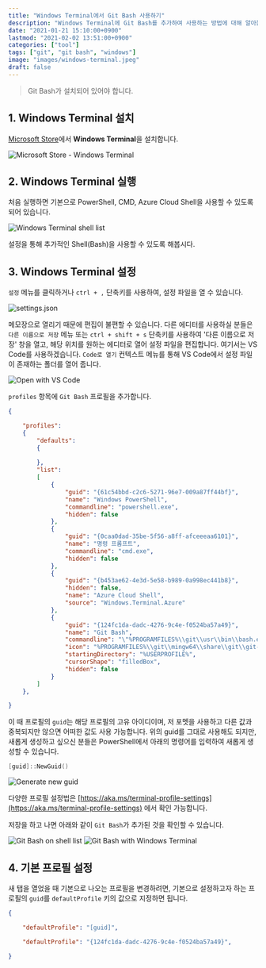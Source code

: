 ```yaml
---
title: "Windows Terminal에서 Git Bash 사용하기"
description: "Windows Terminal에 Git Bash를 추가하여 사용하는 방법에 대해 알아봅시다."
date: "2021-01-21 15:10:00+0900"
lastmod: "2021-02-02 13:51:00+0900"
categories: ["tool"]
tags: ["git", "git bash", "windows"]
image: "images/windows-terminal.jpeg"
draft: false
---
```


> Git Bash가 설치되어 있어야 합니다.

## 1. Windows Terminal 설치

[Microsoft Store](https://www.microsoft.com/store/productId/9N0DX20HK701)에서 **Windows Terminal**을 설치합니다.

![Microsoft Store - Windows Terminal](images/1.png)


## 2. Windows Terminal 실행

처음 실행하면 기본으로 PowerShell, CMD, Azure Cloud Shell을 사용할 수 있도록 되어 있습니다.

![Windows Terminal shell list](images/2.png)

설정을 통해 추가적인 Shell(Bash)을 사용할 수 있도록 해봅시다.


## 3. Windows Terminal 설정

`설정` 메뉴를 클릭하거나 `ctrl + ,` 단축키를 사용하여, 설정 파일을 열 수 있습니다.

![settings.json](images/3.png)

메모장으로 열리기 때문에 편집이 불편할 수 있습니다. 다른 에디터를 사용하실 분들은 `다른 이름으로 저장` 메뉴 또는 `ctrl + shift + s` 단축키를 사용하여 '다른 이름으로 저장' 창을 열고, 해당 위치를 원하는 에디터로 열어 설정 파일을 편집합니다. 여기서는 VS Code를 사용하겠습니다. `Code로 열기` 컨텍스트 메뉴를 통해 VS Code에서 설정 파일이 존재하는 폴더를 열어 줍니다.

![Open with VS Code](images/4.png)

`profiles` 항목에 `Git Bash` 프로필을 추가합니다.

```json
{

    "profiles":
    {
        "defaults":
        {
            
        },
        "list":
        [
            {
                "guid": "{61c54bbd-c2c6-5271-96e7-009a87ff44bf}",
                "name": "Windows PowerShell",
                "commandline": "powershell.exe",
                "hidden": false
            },
            {
                "guid": "{0caa0dad-35be-5f56-a8ff-afceeeaa6101}",
                "name": "명령 프롬프트",
                "commandline": "cmd.exe",
                "hidden": false
            },
            {
                "guid": "{b453ae62-4e3d-5e58-b989-0a998ec441b8}",
                "hidden": false,
                "name": "Azure Cloud Shell",
                "source": "Windows.Terminal.Azure"
            },
            {
                "guid": "{124fc1da-dadc-4276-9c4e-f0524ba57a49}",
                "name": "Git Bash",
                "commandline": "\"%PROGRAMFILES%\\git\\usr\\bin\\bash.exe\" -i -l",
                "icon": "%PROGRAMFILES%\\git\\mingw64\\share\\git\\git-for-windows.ico",
                "startingDirectory": "%USERPROFILE%",
                "cursorShape": "filledBox",
                "hidden": false
            }
        ]
    },

}
```

이 때 프로필의 `guid`는 해당 프로필의 고유 아이디이며, 저 포멧을 사용하고 다른 값과 중복되지만 않으면 어떠한 값도 사용 가능합니다. 위의 guid를 그대로 사용해도 되지만, 새롭게 생성하고 싶으신 분들은 PowerShell에서 아래의 명령어를 입력하여 새롭게 생성할 수 있습니다.

```powershell
[guid]::NewGuid()
```

![Generate new guid](images/5.png)

다양한 프로필 설정법은 [https://aka.ms/terminal-profile-settings](https://aka.ms/terminal-profile-settings) 에서 확인 가능합니다.

저장을 하고 나면 아래와 같이 `Git Bash`가 추가된 것을 확인할 수 있습니다.

![Git Bash on shell list](images/6.png) ![Git Bash with Windows Terminal](images/7.png)

## 4. 기본 프로필 설정

새 탭을 열었을 때 기본으로 나오는 프로필을 변경하려면, 기본으로 설정하고자 하는 프로필의 `guid`를 `defaultProfile` 키의 값으로 지정하면 됩니다.

```json
{

    "defaultProfile": "[guid]",    

    "defaultProfile": "{124fc1da-dadc-4276-9c4e-f0524ba57a49}",

}
```
